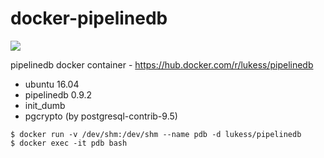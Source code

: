# docker-pipelinedb
[![](https://imagelayers.io/badge/lukess/pipelinedb:latest.svg)](https://imagelayers.io/?images=lukess/pipelinedb:latest 'Get your own badge on imagelayers.io')

pipelinedb docker container - https://hub.docker.com/r/lukess/pipelinedb

* ubuntu 16.04
* pipelinedb 0.9.2
* init_dumb
* pgcrypto (by postgresql-contrib-9.5)

```
$ docker run -v /dev/shm:/dev/shm --name pdb -d lukess/pipelinedb
$ docker exec -it pdb bash
```
